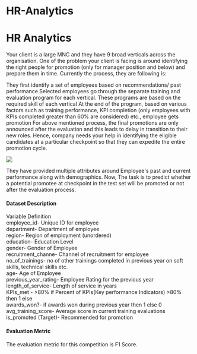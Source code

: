 # HR-Analytics

<h1>HR Analytics</h1>

Your client is a large MNC and they have 9 broad verticals across the organisation. One of the problem your client is facing is around identifying the right people for promotion (only for manager position and below) and prepare them in time. Currently the process, they are following is:

They first identify a set of employees based on recommendations/ past performance
Selected employees go through the separate training and evaluation program for each vertical. These programs are based on the required skill of each vertical
At the end of the program, based on various factors such as training performance, KPI completion (only employees with KPIs completed greater than 60% are considered) etc., employee gets promotion
For above mentioned process, the final promotions are only announced after the evaluation and this leads to delay in transition to their new roles. Hence, company needs your help in identifying the eligible candidates at a particular checkpoint so that they can expedite the entire promotion cycle.

<img src="https://s3-ap-south-1.amazonaws.com/av-blog-media/wp-content/uploads/2018/09/wns_hack_im_1.jpg">

They have provided multiple attributes around Employee's past and current performance along with demographics. Now, The task is to predict whether a potential promotee at checkpoint in the test set will be promoted or not after the evaluation process.

 
<h4>Dataset Description</h4>

Variable	Definition<br>
employee_id-	Unique ID for employee<br>
department-	Department of employee<br>
region-	Region of employment (unordered)<br>
education-	Education Level<br>
gender-	Gender of Employee<br>
recruitment_channe- Channel of recruitment for employee<br>
no_of_trainings- no of other trainings completed in previous year on soft skills, technical skills etc.<br>
age-	Age of Employee<br>
previous_year_rating-	Employee Rating for the previous year<br>
length_of_service-	Length of service in years<br>
KPIs_met - >80%	if Percent of KPIs(Key performance Indicators) >80% then 1 else <br>
awards_won?-	if awards won during previous year then 1 else 0<br>
avg_training_score-	Average score in current training evaluations<br>
is_promoted	(Target)- Recommended for promotion
 
<h4>Evaluation Metric</h4>
The evaluation metric for this competition is F1 Score.

 
